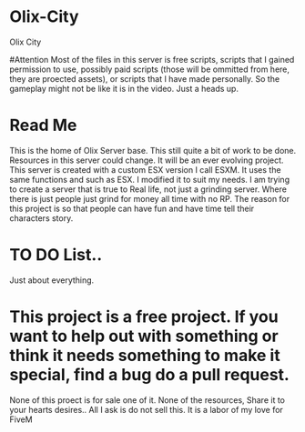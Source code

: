 # Olix-City
Olix City

#Attention Most of the files in this server is free scripts, scripts that I gained permission to use, possibly paid scripts (those will be ommitted from
here, they are proected assets), or scripts that I have made personally. So the gameplay might not be like it is in the video. Just a heads up.

# Read Me
This is the home of Olix Server base. This still quite a bit of work to be done. Resources in this server could change. It will be an ever evolving project.
This server is created with a custom ESX version I call ESXM. It uses the same functions and such as ESX. I modified it to suit my needs. 
I am trying to create a server that is true to Real life, not just a grinding server. Where there is just people just grind for money all time with no RP.
The reason for this project is so that people can have fun and have time tell their characters story. 

# TO DO List.. 
Just about everything. 

# This project is a free project. If you want to help out with something or think it needs something to make it special, find a bug do a pull request.
None of this proect is for sale one of it. None of the resources, Share it to your hearts desires.. All I ask is do not sell this. It is a labor of my love for FiveM
